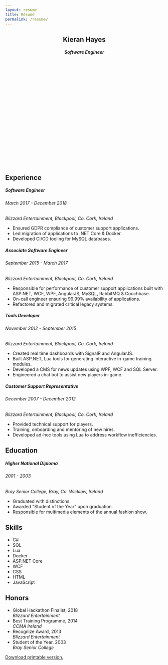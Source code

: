 ```yaml
---
layout: resume
title: Résumé
permalink: /resume/
---
```


<article id="resume">
    <header>
        <h1>Kieran Hayes</h1>
        <h5>Software Engineer</h5>
        <nav class="icons">
            <a href="https://github.com/khayes/" title="GitHub" target="_blank">
                <svg><use xlink:href="{{ '/assets/icons.svg#github' | relative_url }}"></use></svg>
            </a>
            <a href="https://www.linkedin.com/in/kieran-hayes/" title="LinkedIn" target="_blank">
                <svg><use xlink:href="{{ '/assets/icons.svg#linkedin' | relative_url }}"></use></svg>
            </a>
        </nav>
    </header>
    <section id="experience">
        <h2>Experience</h2>
        <section>
            <hgroup>
                <h5>Software Engineer</h5>
                <h6>March 2017 - December 2018</h6>
                <address class="blizzard-entertainment">Blizzard Entertainment, Blackpool, Co. Cork, Ireland</address>
            </hgroup>
            <ul>
                <li>Ensured GDPR compliance of customer support applications.</li>
                <li>Led migration of applications to .NET Core & Docker.</li>
                <li>Developed CI/CD tooling for MySQL databases.</li>
            </ul>
        </section>
        <section>
            <hgroup>
                <h5>Associate Software Engineer</h5>
                <h6>September 2015 - March 2017</h6>
                <address class="blizzard-entertainment">Blizzard Entertainment, Blackpool, Co. Cork, Ireland</address>
            </hgroup>
            <ul>
                <li>Responsible for performance of customer support applications built with ASP.NET, WCF, WPF, AngularJS, MySQL, RabbitMQ & Couchbase.</li>
                <li>On-call engineer ensuring 99.99% availability of applications.</li>
                <li>Refactored and migrated critical legacy systems.</li>
            </ul>
        </section>
        <section>
            <hgroup>
                <h5>Tools Developer</h5>
                <h6>November 2012 - September 2015</h6>
                <address class="blizzard-entertainment">Blizzard Entertainment, Blackpool, Co. Cork, Ireland</address>
            </hgroup>
            <ul>
                <li>Created real time dashboards with SignalR and AngularJS.</li>
                <li>Built ASP.NET, Lua tools for generating interactive in-game training modules.</li>
                <li>Developed a CMS for news updates using WPF, WCF and SQL Server.</li>
                <li>Engineered a chat bot to assist new players in-game.</li>
            </ul>
        </section>
        <section>
            <hgroup>
                <h5>Customer Support Representative</h5>
                <h6>December 2007 - December 2012</h6>
                <address class="blizzard-entertainment">Blizzard Entertainment, Blackpool, Co. Cork, Ireland</address>
            </hgroup>
            <ul>
                <li>Provided technical support for players.</li>
                <li>Training, onboarding and mentoring of new hires.</li>
                <li>Developed ad-hoc tools using Lua to address workflow inefficiencies.</li>
            </ul>
        </section>
    </section>
    <section id="education">
        <h2>Education</h2>
        <section>
            <hgroup>
                <h5>Higher National Diploma</h5>
                <h6>2001 - 2003</h6>
                <address class="btech">Bray Senior College, Bray, Co. Wicklow, Ireland</address>
            </hgroup>
            <ul>
                <li>Graduated with distinctions.</li>
                <li>Awarded "Student of the Year" upon graduation.</li>
                <li>Responsible for multimedia elements of the annual fashion show.</li>
            </ul>
        </section>
    </section>
    <section id="skills">
        <h2>Skills</h2>
        <section>
            <ul>
                <li>C#</li>
                <li>SQL</li>
                <li>Lua</li>
                <li>Docker</li>
                <li>ASP.NET Core</li>
                <li>WCF</li>
                <li>CSS</li>
                <li>HTML</li>
                <li>JavaScript</li>
            </ul>
        </section>
    </section>
    <section id="honors">
        <h2>Honors</h2>
        <section>
            <ul>
                <li>
                    <span>Global Hackathon Finalist, 2018</span>
                    <address>Blizzard Entertainment</address>
                </li>
                <li>
                    <span>Best Training Programme, 2014</span>
                    <address>CCMA Ireland</address>
                </li>
                <li>
                    <span>Recognize Award, 2013</span>
                    <address>Blizzard Entertainment</address>
                </li>
                <li>
                    <span>Student of the Year. 2003</span>
                    <address>Bray Senior College</address>
                </li>
            </ul>
        </section>
    </section>
    <footer><a href="/assets/Kieran%20Hayes%20-%20Résumé.pdf" download>Download printable version.</a></footer>
</article>
